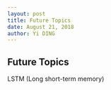 ```yaml
---
layout: post
title: Future Topics
date: August 21, 2018
author: Yi DING
---
```


## Future Topics

LSTM (Long short-term memory)

